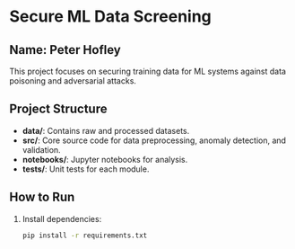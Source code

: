 # Secure ML Data Screening

## Name: Peter Hofley

This project focuses on securing training data for ML systems against data poisoning and adversarial attacks.

## Project Structure

- **data/**: Contains raw and processed datasets.
- **src/**: Core source code for data preprocessing, anomaly detection, and validation.
- **notebooks/**: Jupyter notebooks for analysis.
- **tests/**: Unit tests for each module.

## How to Run

1. Install dependencies:
   ```bash
   pip install -r requirements.txt
